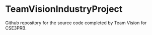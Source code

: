 # TeamVisionIndustryProject
Github repository for the source code completed by Team Vision for CSE3PRB.
